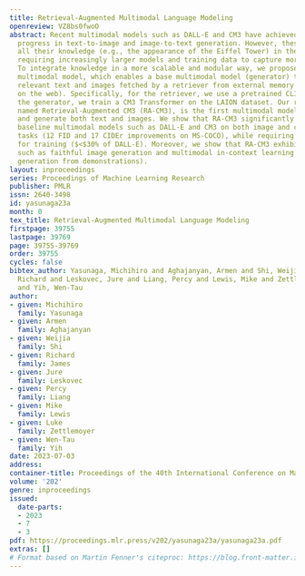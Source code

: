 ```yaml
---
title: Retrieval-Augmented Multimodal Language Modeling
openreview: VZ8bs0fwoO
abstract: Recent multimodal models such as DALL-E and CM3 have achieved remarkable
  progress in text-to-image and image-to-text generation. However, these models store
  all their knowledge (e.g., the appearance of the Eiffel Tower) in the model parameters,
  requiring increasingly larger models and training data to capture more knowledge.
  To integrate knowledge in a more scalable and modular way, we propose a retrieval-augmented
  multimodal model, which enables a base multimodal model (generator) to refer to
  relevant text and images fetched by a retriever from external memory (e.g., documents
  on the web). Specifically, for the retriever, we use a pretrained CLIP, and for
  the generator, we train a CM3 Transformer on the LAION dataset. Our resulting model,
  named Retrieval-Augmented CM3 (RA-CM3), is the first multimodal model that can retrieve
  and generate both text and images. We show that RA-CM3 significantly outperforms
  baseline multimodal models such as DALL-E and CM3 on both image and caption generation
  tasks (12 FID and 17 CIDEr improvements on MS-COCO), while requiring much less compute
  for training ($<$30% of DALL-E). Moreover, we show that RA-CM3 exhibits novel capabilities
  such as faithful image generation and multimodal in-context learning (e.g., image
  generation from demonstrations).
layout: inproceedings
series: Proceedings of Machine Learning Research
publisher: PMLR
issn: 2640-3498
id: yasunaga23a
month: 0
tex_title: Retrieval-Augmented Multimodal Language Modeling
firstpage: 39755
lastpage: 39769
page: 39755-39769
order: 39755
cycles: false
bibtex_author: Yasunaga, Michihiro and Aghajanyan, Armen and Shi, Weijia and James,
  Richard and Leskovec, Jure and Liang, Percy and Lewis, Mike and Zettlemoyer, Luke
  and Yih, Wen-Tau
author:
- given: Michihiro
  family: Yasunaga
- given: Armen
  family: Aghajanyan
- given: Weijia
  family: Shi
- given: Richard
  family: James
- given: Jure
  family: Leskovec
- given: Percy
  family: Liang
- given: Mike
  family: Lewis
- given: Luke
  family: Zettlemoyer
- given: Wen-Tau
  family: Yih
date: 2023-07-03
address: 
container-title: Proceedings of the 40th International Conference on Machine Learning
volume: '202'
genre: inproceedings
issued:
  date-parts:
  - 2023
  - 7
  - 3
pdf: https://proceedings.mlr.press/v202/yasunaga23a/yasunaga23a.pdf
extras: []
# Format based on Martin Fenner's citeproc: https://blog.front-matter.io/posts/citeproc-yaml-for-bibliographies/
---
```

